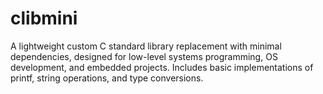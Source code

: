 # clibmini
A lightweight custom C standard library replacement with minimal dependencies, designed for low-level systems programming, OS development, and embedded projects. Includes basic implementations of printf, string operations, and type conversions.
